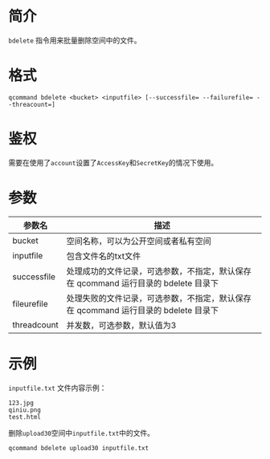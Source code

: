 # 简介

`bdelete` 指令用来批量删除空间中的文件。


# 格式
```
qcommand bdelete <bucket> <inputfile> [--successfile= --failurefile= --threacount=]
```

# 鉴权

需要在使用了`account`设置了`AccessKey`和`SecretKey`的情况下使用。

# 参数

|参数名|描述|
|-----|-----|
|bucket|空间名称，可以为公开空间或者私有空间|
|inputfile| 包含文件名的txt文件|
|successfile| 处理成功的文件记录，可选参数，不指定，默认保存在 qcommand 运行目录的 bdelete 目录下|
|fileurefile| 处理失败的文件记录，可选参数，不指定，默认保存在 qcommand 运行目录的 bdelete 目录下|
|threadcount| 并发数，可选参数，默认值为3|

# 示例

`inputfile.txt` 文件内容示例： 

```
123.jpg
qiniu.png
test.html
```

删除`upload30`空间中`inputfile.txt`中的文件。

```
qcommand bdelete upload30 inputfile.txt
```

